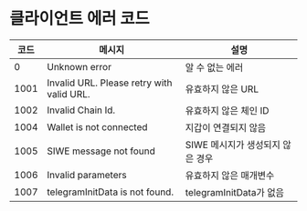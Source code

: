 # 클라이언트 에러 코드


<table>
  <thead>
    <tr>
      <th>코드</th>
      <th>메시지</th>
      <th>설명</th>
    </tr>
  </thead>
  <tbody>
    <tr>
      <td>0</td>
      <td>Unknown error</td>
      <td>알 수 없는 에러</td>
    </tr>
    <tr>
      <td>1001</td>
      <td>Invalid URL. Please retry with valid URL.</td>
      <td>유효하지 않은 URL</td>
    </tr>
    <tr>
      <td>1002</td>
      <td>Invalid Chain Id.</td>
      <td>유효하지 않은 체인 ID</td>
    </tr>
    <tr>
      <td>1004</td>
      <td>Wallet is not connected</td>
      <td>지갑이 연결되지 않음</td>
    </tr>
    <tr>
      <td>1005</td>
      <td>SIWE message not found</td>
      <td>SIWE 메시지가 생성되지 않은 경우</td>
    </tr>
    <tr>
      <td>1006</td>
      <td>Invalid parameters</td>
      <td>유효하지 않은 매개변수</td>
    </tr>
    <tr>
      <td>1007</td>
      <td>telegramInitData is not found.</td>
      <td>telegramInitData가 없음</td>
    </tr>
  </tbody>
</table>

